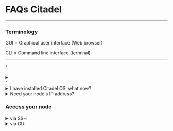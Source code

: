 # FAQs Citadel

---

### Terminology

GUI = Graphical user interface (Web browser)

CLI = Command line interface (terminal)

---


"<details><summary></summary>

</details>"

<details>
  <summary>I have installed Citadel OS, what now?</summary>
  
  - Open any browser from any of your devices
  
  - Type in the address bar `citadel.local` OR your node IP address - for help see **Need your node's IP address?**
  
  - type in your password
  
  - enjoy Citadel
  
</details>

<details>
   <summary>Need your node's IP address?</summary>
  
  - Install Angry IP Scanner [here](https://angryip.org/)
  
  - Open Angry IP Scanner and press "Start"
  
  - Identify the IP address of your node looking at "Hostname" and "Ping" (keep in mind that Ethernet has lower ping than Wifi)
</details>


### Access your node
  
 <details> <summary>via SSH</summary>
  
  - Open the Terminal on any device you want to use for SSH into your node

  - write `ssh [account_name]@[ip_address]`

  - replacing `[account_name]` with the name of the account you used when installing Citadel

  - replacing `[ip_address]` with the IP address of your node - for help see **Need your node's IP        address?
  
</details>

<details><summary>via GUI</summary>

  - Open any browser
  
-  Type in the address bar `citadel.local` OR your node IP address - for help see **Need your node's IP address?**
  
- type your password
  
</details>




